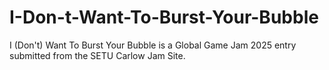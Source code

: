 # I-Don-t-Want-To-Burst-Your-Bubble
I (Don't) Want To Burst Your Bubble is a Global Game Jam 2025 entry submitted from the SETU Carlow Jam Site.

